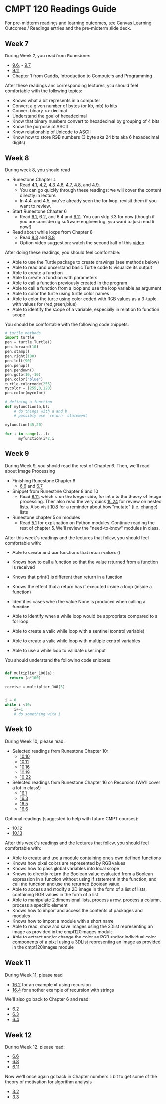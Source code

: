 # CMPT 120 Readings Guide

For pre-midterm readings and learning outcomes, see Canvas Learning Outcomes / Readings entries and the pre-midterm slide deck.

## Week 7

During Week 7, you read from Runestone:
- [9.6](https://runestone.academy/ns/books/published/thinkcspy/Strings/Length.html), - [9.7](https://runestone.academy/ns/books/published/thinkcspy/Strings/StringsareImmutable.html)
- [9.11](https://runestone.academy/ns/books/published/thinkcspy/Strings/TraversalandtheforLoopByIndex.html)
- Chapter 1 from Gaddis, Introduction to Computers and Programming

After these readings and corresponding lectures, you should feel comfortable with the following topics:

- Knows what a bit represents in a computer
- Convert a given number of bytes (or kb, mb) to bits
- Convert binary <> decimal
- Understand the goal of hexadecimal
- Know that binary numbers convert to hexadecimal by grouping of 4 bits
- Know the purpose of ASCII
- Know relationship of Unicode to ASCII
- Know how to store RGB numbers (3 byte aka 24 bits aka 6 hexadecimal digits)


## Week 8

During week 8, you should read

- Runestone Chapter 4
  - Read [4.1](https://runestone.academy/runestone/books/published/thinkcspy/PythonTurtle/intro-HelloLittleTurtles.html), [4.2](https://runestone.academy/runestone/books/published/thinkcspy/PythonTurtle/OurFirstTurtleProgram.html), [4.3](https://runestone.academy/runestone/books/published/thinkcspy/PythonTurtle/InstancesAHerdofTurtles.html), [4.6](https://runestone.academy/runestone/books/published/thinkcspy/PythonTurtle/IterationSimplifiesourTurtleProgram.html), [4.7](https://runestone.academy/runestone/books/published/thinkcspy/PythonTurtle/TherangeFunction.html), [4.8](https://runestone.academy/runestone/books/published/thinkcspy/PythonTurtle/AFewMoreturtleMethodsandObservations.html), and [4.9](https://runestone.academy/runestone/books/published/thinkcspy/PythonTurtle/SummaryofTurtleMethods.html).
  - You can go quickly through these readings: we will cover the content directly in lecture.
  - In 4.4. and 4.5, you've already seen the for loop. revisit them if you want to review.
- Start Runestone Chapter 6
  - Read [6.1](https://runestone.academy/runestone/books/published/thinkcspy/Functions/functions.html), 6.2, and 6.4 and [6.11](https://runestone.academy/ns/books/published/thinkcspy/Functions/ATurtleBarChart.html). You can skip 6.3 for now (though if you are considering software engineering, you want to just read it now!)
- Read about while loops from Chapter 8
  - Read [8.3](https://runestone.academy/runestone/books/published/thinkcspy/MoreAboutIteration/ThewhileStatement.html) and [8.8](https://runestone.academy/runestone/books/published/thinkcspy/MoreAboutIteration/SentinelValuesAndValidation.html)
  - Option video suggestion: watch the second half of this [video](https://www.youtube.com/watch?v=6iF8Xb7Z3wQ)


After doing these readings, you should feel comfortable:
- Able to use the Turtle package to create drawings (see methods below)
- Able to read and understand basic Turtle code to visualize its output
- Able to create a function 
- Able to create a function with parameters
- Able to call a function previously created in the program
- Able to call a function from a loop and use the loop variable as argument
- Able to color the turtle using turtle color names
- Able to color the turtle using color coded with RGB values as a 3-tuple with values for (red,green,blue)
- Able to identify the scope of a variable, especially in relation to function scope

You should be comfortable with the following code snippets:

```python
# turtle methods
import turtle
pen = turtle.Turtle()
pen.forward(10)
pen.stamp()
pen.right(180)
pen.left(90)
pen.penup()
pen.pendown()
pen.goto(10,-10)
pen.color("blue")
turtle.colormode(255)
mycolor = (255,0,120)
pen.color(mycolor)

# defining a function
def myfunction(a,b):
    # do things with a and b
    # possibly use `return` statement

myfunction(45,20)

for i in range(...):
      myfunction(i*2,i)
```


## Week 9

During Week 9, you should read the rest of Chapter 6. Then, we'll read about Image Processing

- Finishing Runestone Chapter 6
  - [6.6](https://runestone.academy/ns/books/published/thinkcspy/Functions/Functionscancallotherfunctions.html) and [6.7](https://runestone.academy/ns/books/published/thinkcspy/Functions/FlowofExecutionSummary.html)
- Snippet from Runestone Chapter 8 and 10
  - Read [8.11](https://runestone.academy/ns/books/published/thinkcspy/MoreAboutIteration/2DimensionalIterationImageProcessing.html), which is on the longer side, for intro to the theory of image processing. Then also read the very quick [10.24](https://runestone.academy/ns/books/published/thinkcspy/Lists/NestedLists.html) for review on nested lists. Also visit [10.8](https://runestone.academy/ns/books/published/thinkcspy/Lists/ListsareMutable.html) for a reminder about how "mutate" (i.e. change) lists
- Runestone chapter 5 on modules
  - Read [5.1](https://runestone.academy/ns/books/published/thinkcspy/PythonModules/modules.html) for explanation on Python modules. Continue reading the rest of chapter 5. We'll review the "need-to-know" modules in class.


After this week's readings and the lectures that follow, you should feel comfortable with:

- Able to create and use functions that return values ()
- Knows how to call a function so that the value returned from a function is received
- Knows that print() is different than return in a function
- Knows the effect that a return has if executed inside a loop (inside a function)
- Identifies cases when the value None is produced when calling a function


- Able to identify when a while loop would be appropriate compared to a for loop
- Able to create a valid while loop with a sentinel (control variable) 
- Able to create a valid while loop with multiple control variables
- Able to use a while loop to validate user input

You should understand the following code snippets:

```python

def multiplier_100(a):
  return (a*100)

receive = multiplier_100(5)


i = 0
while i <10:
    i+=1
    # do something with i
```


## Week 10

During Week 10, please read:

- Selected readings from Runestone Chapter 10:
  - [10.10](https://runestone.academy/runestone/books/published/thinkcspy/Lists/ObjectsandReferences.html)
  - [10.11](https://runestone.academy/runestone/books/published/thinkcspy/Lists/Aliasing.html)
  - [10.16](https://runestone.academy/runestone/books/published/thinkcspy/Lists/AppendversusConcatenate.html)
  - [10.19](https://runestone.academy/runestone/books/published/thinkcspy/Lists/UsingListsasParameters.html)
  - [10.22](https://runestone.academy/runestone/books/published/thinkcspy/Lists/FunctionsthatProduceLists.html)
- Selected readings from Runestone Chapter 16 on Recursion (We'll cover a lot in class!)
  - [16.1](https://runestone.academy/runestone/books/published/thinkcspy/IntroRecursion/WhatIsRecursion.html)
  - [16.3](https://runestone.academy/runestone/books/published/thinkcspy/IntroRecursion/TheThreeLawsofRecursion.html)
  - [16.5](https://runestone.academy/runestone/books/published/thinkcspy/IntroRecursion/intro-VisualizingRecursion.html)
  - [16.6](https://runestone.academy/runestone/books/published/thinkcspy/IntroRecursion/SierpinskiTriangle.html)

Optional readings (suggested to help with future CMPT courses):
- [10.12](https://runestone.academy/runestone/books/published/thinkcspy/Lists/CloningLists.html)
- [10.13](https://runestone.academy/runestone/books/published/thinkcspy/Lists/RepetitionandReferences.html)


After this week's readings and the lectures that follow, you should feel comfortable with:

- Able to create and use a module containing one's own defined functions
- Knows how pixel colors are represented by RGB values 
- Knows how to pass global variables into local scope
- Knows to directly return the Boolean value evaluated from a Boolean expression in a function without using if statement in the function,  and call the function and use the returned Boolean value.
- Able to access and modify a 2D image in the form of a list of lists, containing RGB values in the form of a list
- Able to manipulate 2 dimensional lists, process a row, process a column, process a specific element
- Knows how to import and access the contents of packages and modules
- Knows how to import a module with a short name
- Able to read, show and save images using the 3Dlist representing an image as provided in the cmpt120images module 
- Able to extract and/or change the color as RGB and/or individual color components of a pixel using a 3DList representing an image  as provided in the cmpt120images module



## Week 11

During Week 11, please read

- [16.2](https://runestone.academy/ns/books/published/thinkcspy/IntroRecursion/CalculatingtheSumofaListofNumbers.html) for an example of using recursion
- [16.4](https://runestone.academy/ns/books/published/thinkcspy/IntroRecursion/ConvertinganIntegertoaStringinAnyBase.html) for another example of recursion with strings

We'll also go back to Chapter 6 and read:
- [6.2](https://runestone.academy/ns/books/published/pythonds/SortSearch/searching.html)
- [6.3](https://runestone.academy/ns/books/published/pythonds/SortSearch/TheSequentialSearch.html)
- [6.4](https://runestone.academy/ns/books/published/pythonds/SortSearch/TheBinarySearch.html)


## Week 12

During Week 12, please read:

- [6.6](https://runestone.academy/ns/books/published/pythonds/SortSearch/sorting.html)
- [6.8](https://runestone.academy/ns/books/published/pythonds/SortSearch/TheSelectionSort.html)
- [6.11](https://runestone.academy/ns/books/published/pythonds/SortSearch/TheMergeSort.html)

Now we'll once again go back in Chapter numbers a bit to get some of the theory of motivation for algorithm analysis
- [3.2](https://runestone.academy/ns/books/published/pythonds/AlgorithmAnalysis/WhatIsAlgorithmAnalysis.html)
- [3.3](https://runestone.academy/ns/books/published/pythonds/AlgorithmAnalysis/BigONotation.html)



